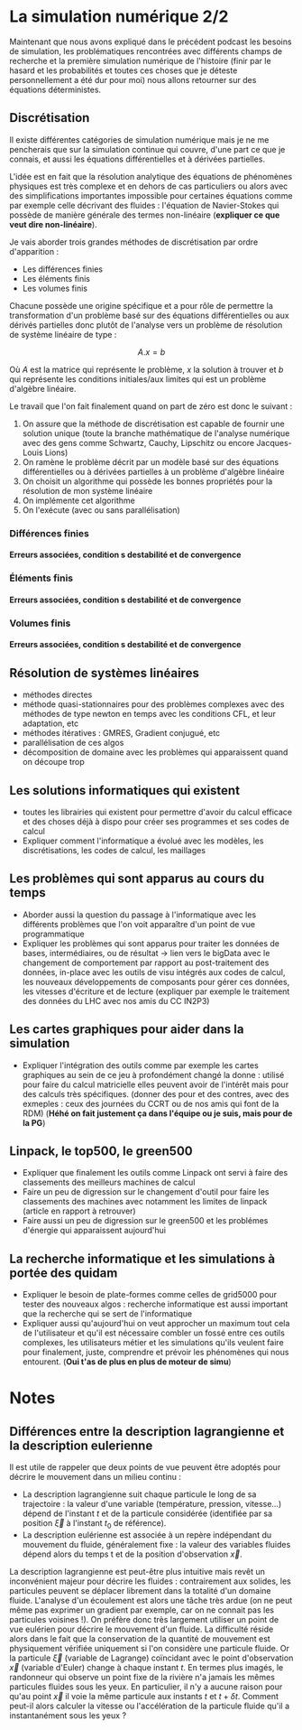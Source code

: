 # La simulation numérique 2/2

Maintenant que nous avons expliqué dans le précédent podcast les besoins de simulation, les problématiques rencontrées avec différents champs de recherche et la première simulation numérique de l'histoire (finir par le hasard et les probabilités et toutes ces choses que je déteste personnellement a été dur pour moi) nous allons retourner sur des équations déterministes.

## Discrétisation

Il existe différentes catégories de simulation numérique mais je ne me pencherais que sur la simulation continue qui couvre, d'une part ce que je connais, et aussi les équations différentielles et à dérivées partielles.

L'idée est en fait que la résolution analytique des équations de phénomènes physiques est très complexe et en dehors de cas particuliers ou alors avec des simplifications importantes impossible pour certaines équations comme par exemple celle décrivant des fluides : l'équation de Navier-Stokes qui possède de manière générale des termes non-linéaire (**expliquer ce que veut dire non-linéaire**).

Je vais aborder trois grandes méthodes de discrétisation par ordre d'apparition :

 * Les différences finies
 * Les éléments finis
 * Les volumes finis

Chacune possède une origine spécifique et a pour rôle de permettre la transformation d'un problème basé sur des équations différentielles ou aux dérivés partielles donc plutôt de l'analyse vers un problème de résolution de système linéaire de type :

$$ A.x = b $$

Où $A$ est la matrice qui représente le problème, $x$ la solution à trouver et $b$ qui représente les conditions initiales/aux limites qui est un problème d'algèbre linéaire.

Le travail que l'on fait finalement quand on part de zéro est donc le suivant :

 1. On assure que la méthode de discrétisation est capable de fournir une solution unique (toute la branche mathématique de l'analyse numérique avec des gens comme Schwartz, Cauchy, Lipschitz ou encore Jacques-Louis Lions)
 2. On ramène le problème décrit par un modèle basé sur des équations différentielles ou à dérivées partielles à un problème d'algèbre linéaire
 3. On choisit un algorithme qui possède les bonnes propriétés pour la résolution de mon système linéaire
 4. On implémente cet algorithme
 5. On l'exécute (avec ou sans parallélisation)

### Différences finies

#### Erreurs associées, condition s destabilité et de convergence

### Éléments finis

#### Erreurs associées, condition s destabilité et de convergence

### Volumes finis

#### Erreurs associées, condition s destabilité et de convergence

## Résolution de systèmes linéaires

* méthodes directes
* méthode quasi-stationnaires pour des problèmes complexes avec des méthodes de type newton en temps avec les conditions CFL, et leur adaptation, etc
* méthodes itératives : GMRES, Gradient conjugué, etc
* parallélisation de ces algos
* décomposition de domaine avec les problèmes qui apparaissent quand on découpe trop

## Les solutions informatiques qui existent

* toutes les librairies qui existent pour permettre d'avoir du calcul efficace et des choses déjà à dispo pour créer ses programmes et ses codes de calcul
* Expliquer comment l'informatique a évolué avec les modèles, les discrétisations, les codes de calcul, les maillages

## Les problèmes qui sont apparus au cours du temps

* Aborder aussi la question du passage à l'informatique avec les différents problèmes que l'on voit apparaître d'un point de vue programmatique
* Expliquer les problèmes qui sont apparus pour traiter les données de bases, intermédiaires, ou de résultat -> lien vers le bigData avec le changement de comportement par rapport au post-traitement des données, in-place avec les outils de visu intégrés aux codes de calcul, les nouveaux développements de composants pour gérer ces données, les vitesses d'écriture et de lecture (expliquer par exemple le traitement des données du LHC avec nos amis du CC IN2P3)

## Les cartes graphiques pour aider dans la simulation

* Expliquer l'intégration des outils comme par exemple les cartes graphiques au sein de ce jeu à profondément changé la donne : utilisé pour faire du calcul matricielle elles peuvent avoir de l'intérêt mais pour des calculs très spécifiques. (donner des pour et des contres, avec des exmeples : ceux des journées du CCRT ou de nos amis qui font de la RDM) (**Héhé on fait justement ça dans l'équipe ou je suis, mais pour de la PG**)

## Linpack, le top500, le green500

* Expliquer que finalement les outils comme Linpack ont servi à faire des classements des meilleurs machines de calcul
* Faire un peu de digression sur le changement d'outil pour faire les classements des machines avec notamment les limites de linpack (article en rapport à retrouver)
* Faire aussi un peu de digression sur le green500 et les problémes d'énergie qui apparaissent aujourd'hui

## La recherche informatique et les simulations à portée des quidam

* Expliquer le besoin de plate-formes comme celles de grid5000 pour tester des nouveaux algos : recherche informatique est aussi important que la recherche qui se sert de l'informatique
* Expliquer aussi qu'aujourd'hui on veut approcher un maximum tout cela de l'utilisateur et qu'il est nécessaire combler un fossé entre ces outils complexes, les utilisateurs métier et les simulations qu'ils veulent faire pour finalement, juste, comprendre et prévoir les phénomènes qui nous entourent. (**Oui t'as de plus en plus de moteur de simu**)

# Notes

## Différences entre la description lagrangienne et la description eulerienne

Il est utile de rappeler que deux points de vue peuvent être adoptés pour décrire le mouvement dans un milieu continu :

 * La description lagrangienne suit chaque particule le long de sa trajectoire : la valeur d'une variable (température, pression, vitesse…) dépend de l'instant $t$ et de la particule considérée (identifiée par sa position $\vec{\xi}$ à l'instant $t_0$ de référence).
 * La description eulérienne est associée à un repère indépendant du mouvement du fluide, généralement fixe : la valeur des variables fluides dépend alors du temps t et de la position d'observation $\vec{x}$.

La description lagrangienne est peut-être plus intuitive mais revêt un inconvénient majeur pour décrire les fluides : contrairement aux solides, les particules peuvent se déplacer librement dans la totalité d'un domaine fluide. L'analyse d'un écoulement est alors une tâche très ardue (on ne peut même pas exprimer un gradient par exemple, car on ne connait pas les particules voisines !). On préfère donc très largement utiliser un point de vue eulérien pour décrire le mouvement d'un fluide. La difficulté réside alors dans le fait que la conservation de la quantité de mouvement est physiquement vérifiée uniquement si l'on considère une particule fluide. Or la particule $\vec{\xi}$ (variable de Lagrange) coïncidant avec le point d'observation $\vec{x}$ (variable d'Euler) change à chaque instant $t$. En termes plus imagés, le randonneur qui observe un point fixe de la rivière n'a jamais les mêmes particules fluides sous les yeux. En particulier, il n'y a aucune raison pour qu'au point $\vec{x}$ il voie la même particule aux instants $t$ et $t + \delta t$. Comment peut-il alors calculer la vitesse ou l'accélération de la particule fluide qu'il a instantanément sous les yeux ?